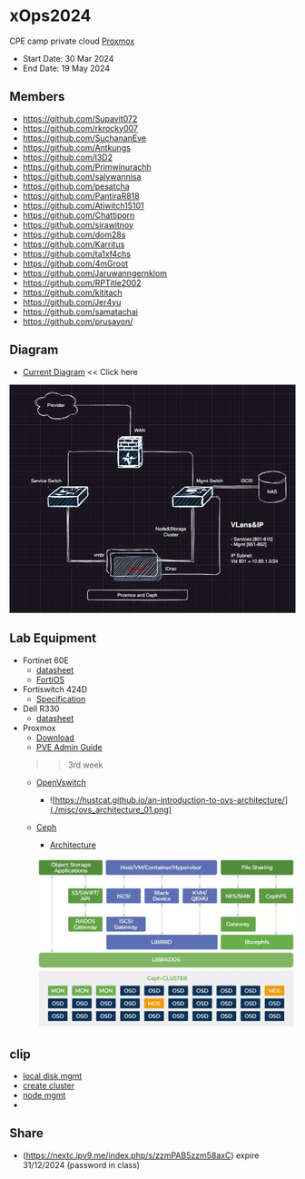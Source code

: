 # xOps2024
 CPE camp private cloud [Proxmox](https://www.proxmox.com/en/proxmox-virtual-environment/features)
 - Start Date: 30 Mar 2024
 - End Date: 19 May 2024

 ## Members
 - https://github.com/Supavit072
 - https://github.com/rkrocky007
 - https://github.com/SuchananEve
 - https://github.com/Antkungs
 - https://github.com/l3D2
 - https://github.com/Primwinurachh
 - https://github.com/salywannisa
 - https://github.com/pesatcha
 - https://github.com/PantiraR818
 - https://github.com/Atiwitch15101
 - https://github.com/Chattiporn
 - https://github.com/sirawitnoy
 - https://github.com/dom28s
 - https://github.com/Karritus
 - https://github.com/ta1xf4chs
 - https://github.com/4mGroot
 - https://github.com/Jaruwanngernklom
 - https://github.com/RPTitle2002
 - https://github.com/kititach
 - https://github.com/Jer4yu
 - https://github.com/samatachai
 - https://github.com/prusayon/

## Diagram

- [Current Diagram](https://viewer.diagrams.net/?tags=%7B%7D&highlight=0000ff&edit=_blank&layers=1&nav=1&title=proxmox24.drawio#Uhttps%3A%2F%2Fraw.githubusercontent.com%2Fpitimon%2FxOps2024%2Fmain%2Fmisc%2Fproxmox24.drawio#%7B%22pageId%22%3A%22ztWUro-rzghUD-m8kAbv%22%7D) << Click here

![Diagram Lab](./misc/xOps_Dia01.png)

## Lab Equipment
- Fortinet 60E 
  - [datasheet](https://www.firewalls.com/pub/media/wysiwyg/datasheets/Fortinet/FG-FW-60E.pdf)
  - [FortiOS](https://docs.fortinet.com/product/fortigate/hardware)
- Fortiswitch 424D
  - [Specification](https://www.avfirewalls.com.au/FortiSwitch-424D.asp)
- Dell R330
  - [datasheet](https://i.dell.com/sites/csdocuments/Shared-Content_data-Sheets_Documents/en/aa/Dell_PowerEdge_R330_SpecSheet_final.pdf)
- Proxmox
  - [Download](https://www.proxmox.com/en/downloads)
  - [PVE Admin Guide](https://pve.proxmox.com/pve-docs/pve-admin-guide.html) 
  >> 3rd week 
  - [OpenVswitch](https://docs.openvswitch.org/en/latest/intro/what-is-ovs/)
    - ![https://hustcat.github.io/an-introduction-to-ovs-architecture/](./misc/ovs_architecture_01.png)
  
  - [Ceph](https://insujang.github.io/2020-08-30/introduction-to-ceph/)
    - [Architecture](https://docs.ceph.com/en/latest/architecture/)
  

    ![](./misc/Ceph-cluster_blog-storage.webp)

## clip
- [local disk mgmt](https://www.loom.com/share/c29fabd6cdaf4325b36229faf555ceb4?sid=acb01e2e-b193-48d9-a227-ee720552fde1)
- [create cluster](https://www.loom.com/share/a1b90bcfd03140f188fcf1acc0e6e5bb?sid=14cb5774-2b1f-468b-b49a-5c8fb067b100)
- [node mgmt]()
- 
## Share
- (https://nextc.ipv9.me/index.php/s/zzmPAB5zzm58axC) expire 31/12/2024 (password in class)